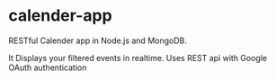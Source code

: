 # calender-app
RESTful Calender app in Node.js and MongoDB.

It Displays your filtered events in realtime.
Uses REST api with Google OAuth authentication
